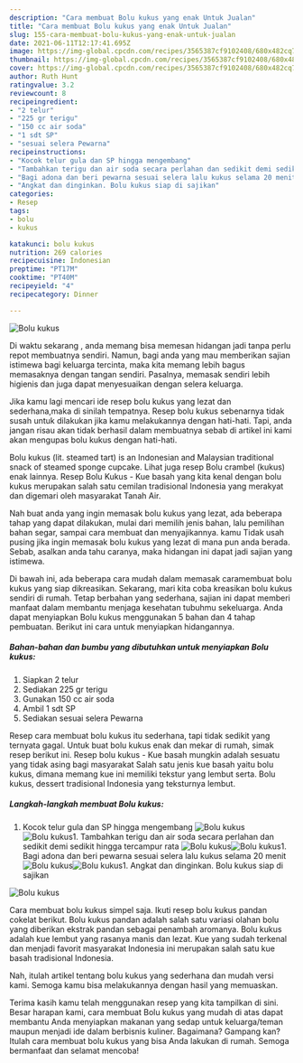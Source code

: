```yaml
---
description: "Cara membuat Bolu kukus yang enak Untuk Jualan"
title: "Cara membuat Bolu kukus yang enak Untuk Jualan"
slug: 155-cara-membuat-bolu-kukus-yang-enak-untuk-jualan
date: 2021-06-11T12:17:41.695Z
image: https://img-global.cpcdn.com/recipes/3565387cf9102408/680x482cq70/bolu-kukus-foto-resep-utama.jpg
thumbnail: https://img-global.cpcdn.com/recipes/3565387cf9102408/680x482cq70/bolu-kukus-foto-resep-utama.jpg
cover: https://img-global.cpcdn.com/recipes/3565387cf9102408/680x482cq70/bolu-kukus-foto-resep-utama.jpg
author: Ruth Hunt
ratingvalue: 3.2
reviewcount: 8
recipeingredient:
- "2 telur"
- "225 gr terigu"
- "150 cc air soda"
- "1 sdt SP"
- "sesuai selera Pewarna"
recipeinstructions:
- "Kocok telur gula dan SP hingga mengembang"
- "Tambahkan terigu dan air soda secara perlahan dan sedikit demi sedikit hingga tercampur rata"
- "Bagi adona dan beri pewarna sesuai selera lalu kukus selama 20 menit"
- "Angkat dan dinginkan. Bolu kukus siap di sajikan"
categories:
- Resep
tags:
- bolu
- kukus

katakunci: bolu kukus 
nutrition: 269 calories
recipecuisine: Indonesian
preptime: "PT17M"
cooktime: "PT40M"
recipeyield: "4"
recipecategory: Dinner

---
```



![Bolu kukus](https://img-global.cpcdn.com/recipes/3565387cf9102408/680x482cq70/bolu-kukus-foto-resep-utama.jpg)

Di waktu  sekarang , anda memang bisa memesan hidangan jadi tanpa perlu repot membuatnya sendiri. Namun, bagi anda yang mau memberikan sajian istimewa bagi keluarga tercinta, maka kita memang lebih bagus memasaknya dengan tangan sendiri. Pasalnya, memasak sendiri lebih higienis dan juga dapat menyesuaikan dengan selera keluarga.

Jika kamu lagi mencari ide resep bolu kukus yang lezat dan sederhana,maka di sinilah tempatnya. Resep bolu kukus  sebenarnya tidak susah untuk dilakukan jika kamu melakukannya dengan hati-hati. Tapi, anda jangan risau akan tidak berhasil dalam membuatnya 
sebab di artikel ini kami akan mengupas bolu kukus dengan hati-hati.  

Bolu kukus (lit. steamed tart) is an Indonesian and Malaysian traditional snack of steamed sponge cupcake. Lihat juga resep Bolu crambel (kukus) enak lainnya. Resep Bolu Kukus - Kue basah yang kita kenal dengan bolu kukus merupakan salah satu cemilan tradisional Indonesia yang merakyat dan digemari oleh masyarakat Tanah Air.

Nah buat anda yang ingin memasak bolu kukus yang lezat, ada beberapa tahap yang dapat dilakukan, mulai dari memilih jenis bahan, lalu pemilihan bahan segar, sampai cara membuat dan menyajikannya. kamu Tidak usah pusing jika ingin memasak bolu kukus yang lezat di mana pun anda berada. Sebab, asalkan anda  tahu caranya, maka hidangan ini dapat jadi sajian yang istimewa.

Di bawah ini, ada beberapa cara mudah dalam memasak caramembuat bolu kukus yang siap dikreasikan. Sekarang, mari kita coba kreasikan bolu kukus sendiri di rumah. Tetap berbahan yang sederhana, sajian ini dapat memberi manfaat dalam membantu menjaga kesehatan tubuhmu sekeluarga. Anda dapat menyiapkan Bolu kukus menggunakan 5 bahan dan 4 tahap pembuatan. Berikut ini cara untuk menyiapkan hidangannya.

<!--inarticleads1-->

##### Bahan-bahan dan bumbu yang dibutuhkan untuk menyiapkan Bolu kukus:

1. Siapkan 2 telur
1. Sediakan 225 gr terigu
1. Gunakan 150 cc air soda
1. Ambil 1 sdt SP
1. Sediakan sesuai selera Pewarna


Resep cara membuat bolu kukus itu sederhana, tapi tidak sedikit yang ternyata gagal. Untuk buat bolu kukus enak dan mekar di rumah, simak resep berikut ini. Resep bolu kukus - Kue basah mungkin adalah sesuatu yang tidak asing bagi masyarakat Salah satu jenis kue basah yaitu bolu kukus, dimana memang kue ini memiliki tekstur yang lembut serta. Bolu kukus, dessert tradisional Indonesia yang teksturnya lembut. 

<!--inarticleads2-->

##### Langkah-langkah membuat Bolu kukus:

1. Kocok telur gula dan SP hingga mengembang
<img src="https://img-global.cpcdn.com/steps/6b332714243279e4/160x128cq70/bolu-kukus-langkah-memasak-1-foto.jpg" alt="Bolu kukus"><img src="https://img-global.cpcdn.com/steps/a8c3b7129d92a759/160x128cq70/bolu-kukus-langkah-memasak-1-foto.jpg" alt="Bolu kukus">1. Tambahkan terigu dan air soda secara perlahan dan sedikit demi sedikit hingga tercampur rata
<img src="https://img-global.cpcdn.com/steps/ff4819ad24f9d1f8/160x128cq70/bolu-kukus-langkah-memasak-2-foto.jpg" alt="Bolu kukus"><img src="https://img-global.cpcdn.com/steps/7df75483508b1687/160x128cq70/bolu-kukus-langkah-memasak-2-foto.jpg" alt="Bolu kukus">1. Bagi adona dan beri pewarna sesuai selera lalu kukus selama 20 menit
<img src="https://img-global.cpcdn.com/steps/a732d1b104071c07/160x128cq70/bolu-kukus-langkah-memasak-3-foto.jpg" alt="Bolu kukus"><img src="https://img-global.cpcdn.com/steps/6351e4b3c80f9203/160x128cq70/bolu-kukus-langkah-memasak-3-foto.jpg" alt="Bolu kukus">1. Angkat dan dinginkan. Bolu kukus siap di sajikan
<img src="https://img-global.cpcdn.com/steps/a2ee1bafe6b89d86/160x128cq70/bolu-kukus-langkah-memasak-4-foto.jpg" alt="Bolu kukus">

Cara membuat bolu kukus simpel saja. Ikuti resep bolu kukus pandan cokelat berikut. Bolu kukus pandan adalah salah satu variasi olahan bolu yang diberikan ekstrak pandan sebagai penambah aromanya. Bolu kukus adalah kue lembut yang rasanya manis dan lezat. Kue yang sudah terkenal dan menjadi favorit masyarakat Indonesia ini merupakan salah satu kue basah tradisional Indonesia. 

Nah, itulah artikel tentang  bolu kukus  yang sederhana dan mudah versi kami. Semoga kamu bisa melakukannya dengan hasil yang memuaskan. 

Terima kasih kamu telah menggunakan resep yang kita tampilkan di sini. Besar harapan kami, cara membuat  Bolu kukus yang mudah di atas dapat membantu Anda menyiapkan makanan yang sedap untuk keluarga/teman maupun menjadi ide dalam berbisnis kuliner. Bagaimana? Gampang kan? Itulah cara membuat bolu kukus yang bisa Anda lakukan di rumah. Semoga bermanfaat dan selamat mencoba!

